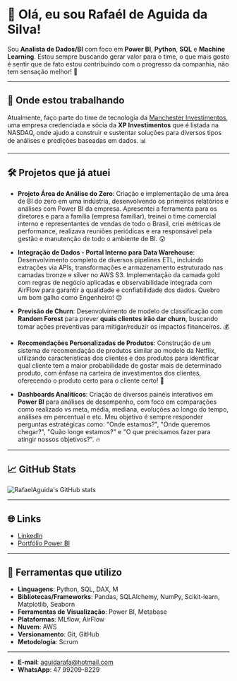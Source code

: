 # 👋 Olá, eu sou Rafaél de Aguida da Silva!

Sou **Analista de Dados/BI** com foco em **Power BI**, **Python**, **SQL** e **Machine Learning**. Estou sempre buscando gerar valor para o time, o que mais gosto é sentir que de fato estou contribuindo com o progresso da companhia, não tem sensação melhor! 🚀

---

## 📍 Onde estou trabalhando
Atualmente, faço parte do time de tecnologia da [Manchester Investimentos](https://manchesterinvest.com.br), uma empresa credenciada e sócia da **XP Investimentos** que é listada na NASDAQ, onde ajudo a construir e sustentar soluções para diversos tipos de análises e predições baseadas em dados. 📊

---

## 🛠️ Projetos que já atuei
- **Projeto Área de Análise do Zero**: Criação e implementação de uma área de BI do zero em uma indústria, desenvolvendo os primeiros relatórios e análises com Power BI da empresa. Apresentei a ferramenta para os diretores e para a familia (empresa familiar), treinei o time comercial interno e representantes de vendas de todo o Brasil, criei métricas de performance, realizava reuniões periódicas e era responsável pela gestão e manutenção de todo o ambiente de BI. 😲

- **Integração de Dados - Portal Interno para Data Warehouse**: Desenvolvimento completo de diversos pipelines ETL, incluindo extrações via APIs, transformações e armazenamento estruturado nas camadas bronze e silver no AWS S3. Implementação da camada gold com regras de negócio aplicadas e observabilidade integrada com AirFlow para garantir a qualidade e confiabilidade dos dados. Quebro um bom galho como Engenheiro! 😊

- **Previsão de Churn**: Desenvolvimento de modelo de classificação com **Random Forest** para prever **quais clientes irão dar churn**, buscando tomar ações preventivas para mitigar/reduzir os impactos financeiros. 💰

- **Recomendações Personalizadas de Produtos**: Construção de um sistema de recomendação de produtos similar ao modelo da Netflix, utilizando características dos clientes e dos produtos para identificar qual cliente tem a maior probabilidade de gostar mais de determinado produto, com ênfase na carteira de investimentos dos clientes, oferecendo o produto certo para o cliente certo! 🤖
  
- **Dashboards Analíticos**: Criação de diversos painéis interativos em **Power BI** para análises de desempenho, com foco em comparações como realizado vs meta, média, mediana, evoluções ao longo do tempo, análises em percentual e etc. Meu objetivo é sempre responder perguntas estratégicas como: "Onde estamos?", "Onde queremos chegar?", "Quão longe estamos?" e "O que precisamos fazer para atingir nossos objetivos?". 🔥

---

## 📈 GitHub Stats

![RafaelAguida's GitHub stats](https://github-readme-stats.vercel.app/api?username=RafaelAguida&show_icons=true&theme=radical)

---

## 🌐 Links
- [LinkedIn](https://www.linkedin.com/in/rafael-de-aguida)  
- [Portfólio Power BI](https://app.powerbi.com/view?r=eyJrIjoiMzMwYWE0NDQtNThiOC00MzVkLTlkZWYtOTM1MTYzZDAxYzcyIiwidCI6ImZlZjBmMzc5LTY1OTUtNDkyNi04ZjIyLTUwZjJjNTg2NTg2MSJ9)

---

## 🧰 Ferramentas que utilizo
- **Linguagens**: Python, SQL, DAX, M
- **Bibliotecas/Frameworks**: Pandas, SQLAlchemy, NumPy, Scikit-learn, Matplotlib, Seaborn
- **Ferramentas de Visualização**: Power BI, Metabase 
- **Plataformas**: MLflow, AirFlow
- **Nuvem**: AWS
- **Versionamento**: Git, GitHub
- **Metodologia**: Scrum

---

- **E-mail**: aguidarafa@hotmail.com
- **WhatsApp**: 47 99209-8229
